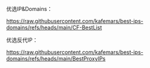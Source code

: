 优选IP&Domains：

https://raw.githubusercontent.com/kafemars/best-ips-domains/refs/heads/main/CF-BestList


优选反代IP：

https://raw.githubusercontent.com/kafemars/best-ips-domains/refs/heads/main/BestProxyIPs
